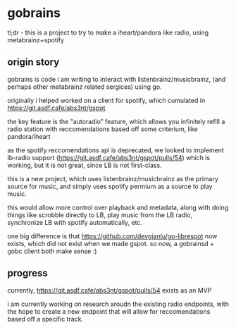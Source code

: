 # gobrains

tl;dr - this is a project to try to make a iheart/pandora like radio, using metabrainz+spotify

## origin story

gobrains is code i am writing to interact with listenbrainz/musicbrainz, (and perhaps other metabrainz related sergices) using go.

originally i helped worked on a client for spotify, which cumulated in https://git.asdf.cafe/abs3nt/gspot

the key feature is the "autoradio" feature, which allows you infinitely refill a radio station with reccomendations based off some criterium, like pandora/iheart

as the spotify reccomendations api is deprecated, we looked to implement lb-radio support (https://git.asdf.cafe/abs3nt/gspot/pulls/54) which is working, but it is not great, since LB is not first-class.

this is a new project, which uses listenbrainz/musicbrainz as the primary source for music, and simply uses spotify permium as a source to play music.

this would allow more control over playback and metadata, along with doing things like scrobble directly to LB, play music from the LB radio, synchronize LB with spotify automatically, etc.

one big difference is that https://github.com/devgianlu/go-librespot now exists, which did not exist when we made gspot. so now, a gobrainsd + gobc client both make sense :)

## progress

currently, https://git.asdf.cafe/abs3nt/gspot/pulls/54 exists as an MVP

i am currently working on research aroudn the existing radio endpoints, with the hope to create a new endpoint that will allow for reccomendations based off a specific track.
